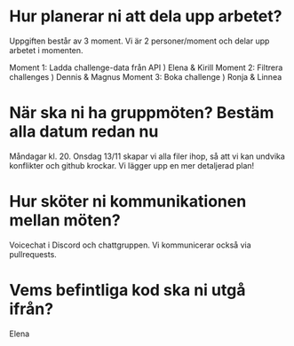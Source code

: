 # Hur planerar ni att dela upp arbetet?
Uppgiften består av 3 moment. Vi är 2 personer/moment och delar upp arbetet i momenten. 

Moment 1: Ladda challenge-data från API ) Elena & Kirill
Moment 2: Filtrera challenges ) Dennis & Magnus
Moment 3: Boka challenge ) Ronja & Linnea

# När ska ni ha gruppmöten? Bestäm alla datum redan nu
Måndagar kl. 20.
Onsdag 13/11 skapar vi alla filer ihop, så att vi kan undvika konflikter och github krockar. Vi lägger upp en mer detaljerad plan! 

# Hur sköter ni kommunikationen mellan möten?
Voicechat i Discord och chattgruppen. 
Vi kommunicerar också via pullrequests.

# Vems befintliga kod ska ni utgå ifrån?
Elena 
